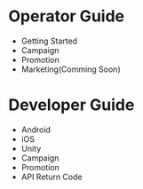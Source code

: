 # Operator Guide
- Getting Started
- Campaign 
- Promotion 
- Marketing(Comming Soon)

# Developer Guide
- Android 
- iOS 
- Unity 
- Campaign 
- Promotion 
- API Return Code

